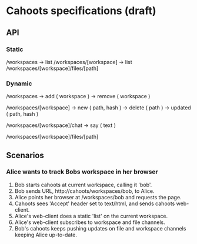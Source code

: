 # Cahoots specifications (draft)

## API

### Static

  /workspaces
  -> list
  /workspaces/[workspace]
  -> list
  /workspaces/[workspace]/files/[path]

### Dynamic

  /workspaces
  -> add ( workspace )
  -> remove ( workspace )

  /workspaces/[workspace]
  -> new ( path, hash )
  -> delete ( path )
  -> updated ( path, hash )

  /workspaces/[workspace]/chat
  -> say ( text )

  /workspaces/[workspace]/files/[path]

## Scenarios

### Alice wants to track Bobs workspace in her browser

1. Bob starts cahoots at current workspace, calling it 'bob'.
2. Bob sends URL, http://cahoots/workspaces/bob, to Alice.
3. Alice points her browser at /workspaces/bob and requests the page.
4. Cahoots sees 'Accept' header set to text/html, and sends cahoots web-client.
5. Alice's web-client does a static 'list' on the current workspace.
6. Alice's web-client subscribes to workspace and file channels.
7. Bob's cahoots keeps pushing updates on file and workspace channels keeping Alice up-to-date.